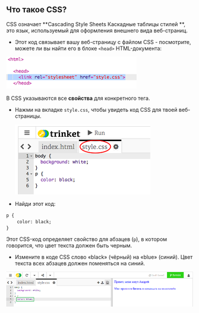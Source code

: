 ## Что такое CSS?

CSS означает **Cascading Style Sheets Каскадные таблицы стилей **, это язык, используемый для оформления внешнего вида веб-страниц.

+ Этот код связывает вашу веб-страницу с файлом CSS - посмотрите, можете ли вы найти его в блоке `<head>` HTML-документа:

![скриншот](images/birthday-css-link.png)

В CSS указываются все **свойства** для конкретного тега.

+ Нажми на вкладке `style.css`, чтобы увидеть код CSS для твоей веб-страницы.
    
    ![screenshot](images/birthday-css-tab.png)

+ Найди этот код:

```html
p {
    color: black;
}
```

Этот CSS-код определяет свойство для абзацев (`p`), в котором говорится, что цвет текста должен быть черным.

+ Измените в коде CSS слово «black» (чёрный) на «blue» (синий). Цвет текста всех абзацев должен поменяться на синий.

![screenshot](images/birthday-edit-css.png)